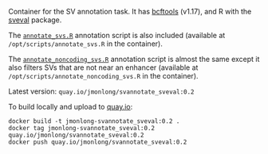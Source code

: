 Container for the SV annotation task. 
It has [bcftools](https://github.com/samtools/bcftools) (v1.17), and R with the [sveval](https://github.com/jmonlong/sveval) package.

The [`annotate_svs.R`](annotate_svs.R) annotation script is also included (available at `/opt/scripts/annotate_svs.R` in the container).

The [`annotate_noncoding_svs.R`](annotate_noncoding_svs.R) annotation script is almost the same except it also filters SVs that are not near an enhancer (available at `/opt/scripts/annotate_noncoding_svs.R` in the container).

Latest version: `quay.io/jmonlong/svannotate_sveval:0.2` 

To build locally and upload to [quay.io](https://quay.io/repository/jmonlong/svannotate_sveval):

```
docker build -t jmonlong-svannotate_sveval:0.2 .
docker tag jmonlong-svannotate_sveval:0.2 quay.io/jmonlong/svannotate_sveval:0.2
docker push quay.io/jmonlong/svannotate_sveval:0.2
```
